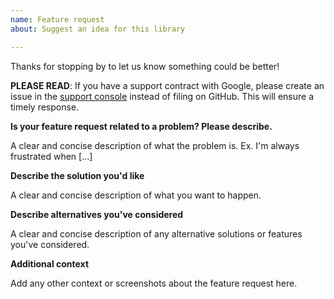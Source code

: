 ```yaml
---
name: Feature request
about: Suggest an idea for this library

---
```


Thanks for stopping by to let us know something could be better!

**PLEASE READ**: If you have a support contract with Google, please create an issue in the [support console](https://cloud.google.com/support/) instead of filing on GitHub. This will ensure a timely response.

 **Is your feature request related to a problem? Please describe.**
 
A clear and concise description of what the problem is. Ex. I'm always frustrated when [...]

 **Describe the solution you'd like**
 
A clear and concise description of what you want to happen.

 **Describe alternatives you've considered**
 
A clear and concise description of any alternative solutions or features you've considered.

 **Additional context**
 
Add any other context or screenshots about the feature request here.
